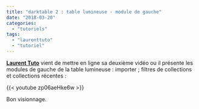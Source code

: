 ```yaml
---
title: "darktable 2 : table lumineuse - module de gauche"
date: "2018-03-20"
categories: 
  - "tutoriels"
tags: 
  - "laurenttuto"
  - "tutoriel"
---
```


[**Laurent Tuto**](https://www.youtube.com/channel/UC_cUwX_8lPpve50jaOPt9VQ) vient de mettre en ligne sa deuxième vidéo ou il présente les modules de gauche de la table lumineuse : importer ; filtres de collections et collections récentes : 

{{< youtube zp06aeHke6w >}}

Bon visionnage.
